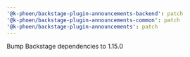 ```yaml
---
'@k-phoen/backstage-plugin-announcements-backend': patch
'@k-phoen/backstage-plugin-announcements-common': patch
'@k-phoen/backstage-plugin-announcements': patch
---
```


Bump Backstage dependencies to 1.15.0
